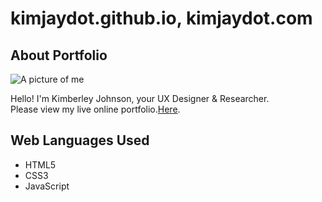 # kimjaydot.github.io, kimjaydot.com

## About Portfolio

![A picture of me](https://kimjaydot.com/images/aboutme-kim.jpg)

Hello! I'm Kimberley Johnson, your UX Designer & Researcher. <br /> Please view my live online portfolio.[Here](http://www.kimjaydot.com).

## Web Languages Used

- HTML5
- CSS3
- JavaScript
